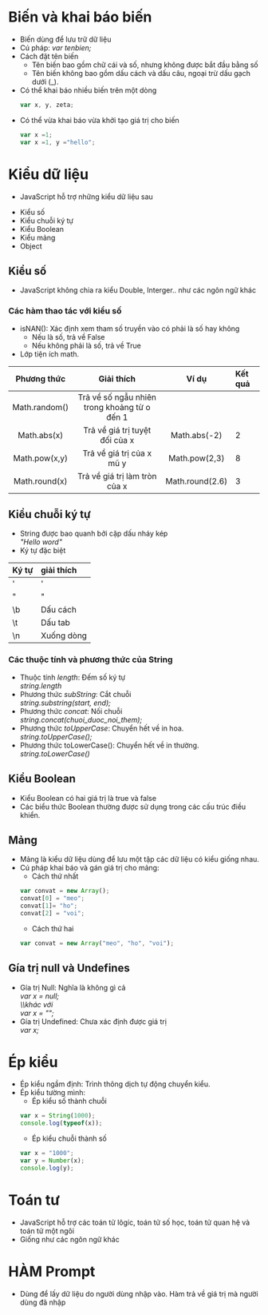 # Biến và khai báo biến
- Biến dùng để lưu trữ dữ liệu
- Cú pháp: *var tenbien;*
- Cách đặt tên biến
	+ Tên biến bao gồm chữ cái và số, nhưng không được bắt  đầu bằng số
	+ Tên biến không bao gồm dấu cách và dấu câu, ngoại trừ dấu gạch dưới (_).
- Có thể khai báo nhiều biến trên một dòng
	```js
	var x, y, zeta;
	```
- Có thể vừa khai báo vừa khởi tạo giá trị cho biến
	```js
	var x =1;
	var x =1, y ="hello";
	```
# Kiểu dữ liệu
- JavaScript hỗ trợ những kiểu dữ liệu sau
 + Kiểu số
 + Kiểu chuỗi ký tự
 + Kiểu Boolean
 + Kiểu mảng
 + Object
## Kiểu số
- JavaScript không chia ra kiểu Double, Interger.. như các ngôn ngữ khác
### Các hàm thao tác với kiểu số
- isNAN(): Xác định xem tham số truyền vào có phải là số hay không
	+ Nếu là số, trả về False
	+ Nếu không phải là số, trả về True
- Lớp tiện ích math.

|		Phương thức		|			Giải thích			|		Ví dụ		|		Kết quả		|
|:---------------------:|:-----------------------------:|:-----------------:|:------------------|
|Math.random()			|Trả về số ngẫu nhiên trong khoảng từ o đến 1| | |
|Math.abs(x)|Trả về giá trị tuyệt đối của x|Math.abs(-2)|2|
|Math.pow(x,y)|Trả về giá trị của x mũ y|Math.pow(2,3)|8|
|Math.round(x)|Trả về giá trị làm tròn của x|Math.round(2.6)|3|
## Kiểu chuỗi ký tự
- String được bao quanh bởi cặp dấu nháy kép\
	*"Hello word"*
- Ký tự đặc biệt

|	Ký tự	|	giải thích	|
|:----------|:--------------|
|	\'		|	'			|
|	\"		|	"			|
|	\b		|	Dấu cách	|
|	\t		|	Dấu tab		|
|	\n		|	Xuống dòng	|
### Các thuộc tính và phương thức của String
- Thuộc tính *length*: Đếm số ký tự\
	*string.length*
- Phương thức *subString*: Cắt chuỗi\
	*string.substring(start, end);*
- Phương thức *concat*: Nối chuỗi\
	*string.concat(chuoi_duoc_noi_them);*
- Phương thức *toUpperCase*: Chuyển hết về in hoa.\
	*string.toUpperCase();*
- Phương thức toLowerCase(): Chuyển hết về in thường.\
	*string.toLowerCase()*
## Kiểu Boolean
- Kiểu Boolean có hai giá trị là true và false
- Các biểu thức Boolean thường được sử dụng trong các cấu trúc điều khiển.
## Mảng
- Mảng là kiểu dữ liệu dùng để lưu một tập các dữ liệu có kiểu giống nhau.
- Cú pháp khai báo và gán giá trị cho mảng:
	+ Cách thứ nhất
	```js
	var convat = new Array(); 
	convat[0] = "meo"; 
	convat[1]= "ho"; 
	convat[2] = "voi"; 
	```
	+ Cách thứ hai
	```js
	var convat = new Array("meo", "ho", "voi"); 
	```
## Gía trị null và Undefines
- Gía trị Null: Nghĩa là không gì cả\
	*var x = null;\
	 \\\khác với\
	var x = "";*
- Gía trị Undefined: Chưa xác định được giá trị\
	*var x;*
# Ép kiểu
- Ép kiểu ngầm định: Trình thông dịch tự động chuyển kiểu.
- Ép kiểu tường mình:
	+ Ép kiểu số thành chuỗi
	```js
	var x = String(1000);
	console.log(typeof(x));
	```
	+ Ép kiểu chuỗi thành số
	```js
	var x = "1000"; 
    var y = Number(x); 
    console.log(y);
	```
# Toán tư
- JavaScript hỗ trợ các toán tử lôgíc, toán tử số học, toán tử quan hệ và toán tử một ngôi 
- Giống như các ngôn ngữ khác
# HÀM Prompt
- Dùng để lấy dữ liệu do người dùng nhập vào. Hàm trả về giá trị mà người dùng đã nhập





